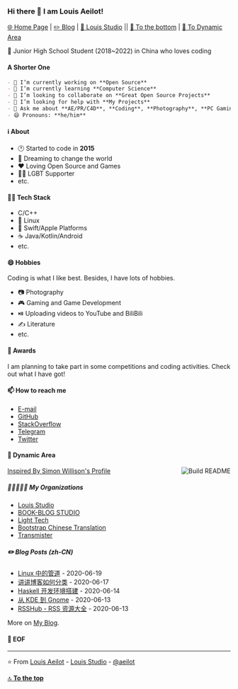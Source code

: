 ### Hi there 👋 I am Louis Aeilot!
[🌐 Home Page](https://aeilot.github.io) | [✏️ Blog](https://aeilot.github.io/blog) | [🏢 Louis Studio](https://louis-studio.github.io) || [🔽 To the bottom](#-eof) | [🎩 To Dynamic Area](#-dynamic-area)

🏫 Junior High School Student (2018~2022) in China who loves coding

#### A Shorter One
```markdown
- 🔭 I’m currently working on **Open Source**
- 🌱 I’m currently learning **Computer Science**
- 👯 I’m looking to collaborate on **Great Open Source Projects**
- 🤔 I’m looking for help with **My Projects**
- 💬 Ask me about **AE/PR/C4D**, **Coding**, **Photography**, **PC Gaming**
- 😄 Pronouns: **he/him**
```

#### ℹ️ About
- 🕐 Started to code in **2015**
- 💭 Dreaming to change the world
- ❤️ Loving Open Source and Games
- 🏳️‍🌈 LGBT Supporter
- etc.

#### 👨‍💻 Tech Stack

- C/C++
- 🐧 Linux
- 🍎 Swift/Apple Platforms
- ☕ Java/Kotlin/Android
- etc.

#### 😄 Hobbies
Coding is what I like best. Besides, I have lots of hobbies.

- 📷 Photography
- 🎮 Gaming and Game Development
- ⏯️ Uploading videos to YouTube and BiliBili
- ✍️ Literature
- etc.

#### 🥇 Awards
I am planning to take part in some competitions and coding activities. Check out what I have got!

#### 📫 How to reach me
- [E-mail](mailto:louis.aeilot@icloud.com)
- [GitHub](https://github.com/aeilot)
- [StackOverflow](https://stackoverflow.com/users/13011108/louis-aeilot)
- [Telegram](https://t.me/aeilotd)
- [Twitter](https://twitter.com/aeilot) 

#### 🎩 Dynamic Area
<a href="https://github.com/simonw/simonw/actions"><img src="https://github.com/aeilot/aeilot/workflows/README-Build/badge.svg" align="right" alt="Build README"></a> <a href="https://simonwillison.net/2020/Jul/10/self-updating-profile-readme/">Inspired By Simon Willison's Profile</a>

##### 👩🏼‍🤝‍🧑🏻 My Organizations
<!-- org starts -->
* [Louis Studio](https://github.com/louis-studio)
* [BOOK-BLOG STUDIO](https://github.com/BOOK-BLOG)
* [Light Tech](https://github.com/thelighttech)
* [Bootstrap Chinese Translation](https://github.com/bootstrap-chinese-translation)
* [Transmister](https://github.com/transmister)

<!-- org ends -->

##### ✏️ Blog Posts (zh-CN)
<!-- blog starts -->
* [Linux 中的管道](https://aeilot.github.io/blog/2020/06/19/linux-pipe/) - 2020-06-19
* [讲讲博客如何分类](https://aeilot.github.io/blog/2020/06/18/blog-tags-categories/) - 2020-06-17
* [Haskell 开发环境搭建](https://aeilot.github.io/blog/2020/06/14/haskell-intro/) - 2020-06-14
* [从 KDE 到 Gnome](https://aeilot.github.io/blog/2020/06/14/kde2gnome/) - 2020-06-13
* [RSSHub - RSS 资源大全](https://aeilot.github.io/blog/2020/06/13/rss-resources/) - 2020-06-13
<!-- blog ends -->

More on [My Blog](https://aeilot.github.io/blog).

#### 💾 EOF

---
⭐️ From [Louis Aeilot](https://github.com/aeilot) - [Louis Studio](https://louis-studio.github.io/) - [@aeilot](https://twitter.com/aeilot)

[🔝 **To the top**](#)
